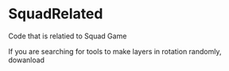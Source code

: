 # SquadRelated
Code that is relatied to Squad Game

If you are searching for tools to make layers in rotation randomly, dowanload
